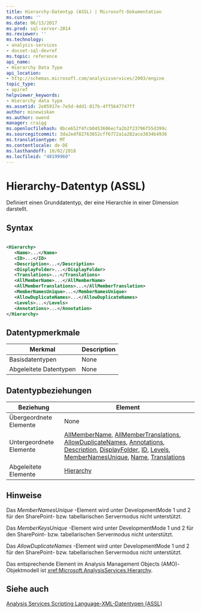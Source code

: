 ```yaml
---
title: Hierarchy-Datentyp (ASSL) | Microsoft-Dokumentation
ms.custom: ''
ms.date: 06/13/2017
ms.prod: sql-server-2014
ms.reviewer: ''
ms.technology:
- analysis-services
- docset-sql-devref
ms.topic: reference
api_name:
- Hierarchy Data Type
api_location:
- http://schemas.microsoft.com/analysisservices/2003/engine
topic_type:
- apiref
helpviewer_keywords:
- Hierarchy data type
ms.assetid: 2e05917e-7e5d-4dd1-817b-4ff5647747ff
author: minewiskan
ms.author: owend
manager: craigg
ms.openlocfilehash: 8bce652f4fcb0453606ecfa2b2f23796f55d399c
ms.sourcegitcommit: 3da2edf82763852cff6772a1a282ace3034b4936
ms.translationtype: MT
ms.contentlocale: de-DE
ms.lasthandoff: 10/02/2018
ms.locfileid: "48199960"
---
```

# <a name="hierarchy-data-type-assl"></a>Hierarchy-Datentyp (ASSL)
  Definiert einen Grunddatentyp, der eine Hierarchie in einer Dimension darstellt.  
  
## <a name="syntax"></a>Syntax  
  
```xml  
  
<Hierarchy>  
   <Name>...</Name>  
   <ID>...</ID>  
   <Description>...</Description>  
   <DisplayFolder>...</DisplayFolder>  
   <Translations>...</Translations>  
   <AllMemberName>...</AllMemberName>  
   <AllMemberTranslations>...</AllMemberTranslation>  
   <MemberNamesUnique>...</MemberNamesUnique>  
   <AllowDuplicateNames>...</AllowDuplicateNames>  
   <Levels>...</Levels>  
   <Annotations>...</Annotation>  
</Hierarchy>  
```  
  
## <a name="data-type-characteristics"></a>Datentypmerkmale  
  
|Merkmal|Description|  
|--------------------|-----------------|  
|Basisdatentypen|None|  
|Abgeleitete Datentypen|None|  
  
## <a name="data-type-relationships"></a>Datentypbeziehungen  
  
|Beziehung|Element|  
|------------------|-------------|  
|Übergeordnete Elemente|None|  
|Untergeordnete Elemente|[AllMemberName](../properties/name-element-assl.md), [AllMemberTranslations](../collections/translations-element-assl.md), [AllowDuplicateNames](../properties/allowduplicatenames-element-assl.md), [Annotations](../collections/annotations-element-assl.md), [Description](../properties/description-element-assl.md), [DisplayFolder](../properties/displayfolder-element-assl.md), [ID](../properties/id-element-assl.md), [Levels](../collections/levels-element-assl.md), [MemberNamesUnique](../properties/membernamesunique-element-assl.md), [Name](../properties/name-element-assl.md), [Translations](../collections/translations-element-assl.md)|  
|Abgeleitete Elemente|[Hierarchy](../objects/hierarchy-element-assl.md)|  
  
## <a name="remarks"></a>Hinweise  
 Das *MemberNamesUnique* -Element wird unter DevelopmentMode 1 und 2 für den SharePoint- bzw. tabellarischen Servermodus nicht unterstützt.  
  
 Das *MemberKeysUnique* -Element wird unter DevelopmentMode 1 und 2 für den SharePoint- bzw. tabellarischen Servermodus nicht unterstützt.  
  
 Das *AllowDuplicateNames* -Element wird unter DevelopmentMode 1 und 2 für den SharePoint- bzw. tabellarischen Servermodus nicht unterstützt.  
  
 Das entsprechende Element im Analysis Management Objects (AMO)-Objektmodell ist <xref:Microsoft.AnalysisServices.Hierarchy>.  
  
## <a name="see-also"></a>Siehe auch  
 [Analysis Services Scripting Language-XML-Datentypen &#40;ASSL&#41;](analysis-services-scripting-language-xml-data-types-assl.md)  
  
  
